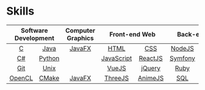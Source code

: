 # Skills

<table align="center">
	<thead>
		<tr>
			<th colspan="2"><b>Software Development</b></th>
			<th colspan="1"><b>Computer Graphics</b></th>
			<th colspan="2"><b>Front-end Web</b></th>
			<th colspan="2"><b>Back-end Web</b></th>
			<th colspan="1"><b>Design</b></th>
		</tr>
	</thead>
	<tbody>
		<tr>
			<td align="center"><a href="https://en.wikipedia.org/wiki/C_(programming_language)">C</a></td>
			<td align="center"><a href="https://en.wikipedia.org/wiki/C%2B%2B">Java</a></td>
			<td align="center"><a href="https://www.opengl.org//">JavaFX</a></td>
			<td align="center"><a href="https://en.wikipedia.org/wiki/HTML">HTML</a></td>
			<td align="center"><a href="https://en.wikipedia.org/wiki/CSS">CSS</a></td>
			<td align="center"><a href="https://en.wikipedia.org/wiki/JavaScript">NodeJS</a></td>
			<td align="center"><a href="https://www.typescriptlang.org/">PHP</a></td>
			<td align="center"><a href="https://www.adobe.com/products/aftereffects.html">Photoshop</a></td>
		</tr>
		<tr>
			<td align="center"><a href="https://en.wikipedia.org/wiki/Java_(programming_language)">C#</a></td>
			<td align="center"><a href="https://en.wikipedia.org/wiki/C_Sharp_(programming_language)">Python</a></td>
			<td align="center"></td>
			<td align="center"><a href="https://en.wikipedia.org/wiki/JavaScript">JavaScript</a></td>
			<td align="center"><a href="https://www.typescriptlang.org/">ReactJS</a></td>
			<td align="center"><a href="https://nodejs.org/en/">Symfony</a></td>
			<td align="center"><a href="http://expressjs.com/">Django</a></td>
			<td align="center"><a href="https://www.adobe.com/products/illustrator.html">After Effect</a></td>
		</tr>
		<tr>
			<td align="center"><a href="https://www.python.org/">Git</a></td>
			<td align="center"><a href="https://ocaml.org/">Unix</a></td>
			<td align="center"></td>
			<td align="center"><a href="https://jquery.com/">VueJS</a></td>
			<td align="center"><a href="https://getbootstrap.com/">jQuery</a></td>
			<td align="center"><a href="https://en.wikipedia.org/wiki/C_Sharp_(programming_language)">Ruby</a></td>
			<td align="center"></td>
			<td align="center"><a href="https://www.adobe.com/products/photoshop.html">Solidworks</a></td>
		</tr>
		<tr>
			<td align="center"><a href="https://www.khronos.org/opencl/">OpenCL</a></td>
			<td align="center"><a href="https://cmake.org/">CMake</a></td>
			<td align="center"><a href="https://openjfx.io/">JavaFX</a></td>
			<td align="center"><a href="https://threejs.org/">ThreeJS</a></td>
			<td align="center"><a href="https://animejs.com/">AnimeJS</a></td>
			<td align="center"><a href="https://sql.sh/">SQL</a></td>
			<td align="center"><a href="https://www.mongodb.com/">MongoDB</a></td>
			<td align="center"><a href="https://www.solidworks.com/">SolidWorks</a></td>
			<td align="center"></td>
		</tr>
	</tbody>
</table>
